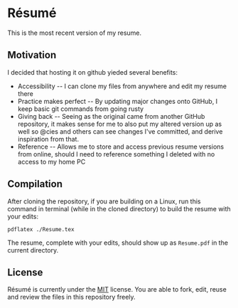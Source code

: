 # Résumé

This is the most recent version of my resume. 

## Motivation

I decided that hosting it on github yieded several benefits:

* Accessibility -- I can clone my files from anywhere and edit my resume there
* Practice makes perfect -- By updating major changes onto GitHub, I keep basic git commands from going rusty
* Giving back -- Seeing as the original came from another GitHub repository, it makes sense for me to also put my altered version up as well so @cies and others can see changes I've committed, and derive inspiration from that.
* Reference -- Allows me to store and access previous resume versions from online, should I need to reference something I deleted with no access to my home PC

## Compilation

After cloning the repository, if you are building on a Linux, run this command in terminal (while in the cloned directory) to build the resume with your edits:

```pdflatex ./Resume.tex```

The resume, complete with your edits, should show up as `Resume.pdf` in the current directory.

## License

Résumé is currently under the [MIT](https://en.wikipedia.org/wiki/MIT_License) license. You are able to fork, edit, reuse and review the files in this repository freely.